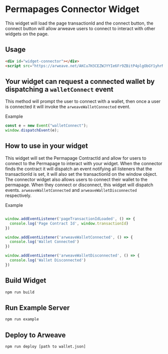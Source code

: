 # Permapages Connector Widget 

This widget will load the page transactionId and the connect button, the connect button will allow arweave users to connect to interact with other widgets on the page.

## Usage

```html
<div id="widget-connector"></div>
<script src="https://arweave.net/AKCu7H3CEZWJYYIe6Fr9ZBitP4plgObGY1yhrMKj0x0"><script>
```

## Your widget can request a connected wallet by dispatching a `walletConnect` event

This method will prompt the user to connect with a wallet, then once a user is connected it will invoke the `arweaveWalletConnected` event.

Example

```js
const e = new Event("walletConnect");
window.dispatchEvent(e);
```


## How to use in your widget

This widget will set the Permapage ContractId and allow for users to connect to the Permapage to interact with your widget. When the connector finds the contract it will dispatch an event notifying all listeners that the transactionId is set, it will also set the transactionId on the window object. The connector widget also allows users to connect their wallet to the permapage. When they connect or disconnect, this widget will dispatch events. `arweaveWalletConnected` and `arweaveWalletDisconnected` respectively.

Example

```js

window.addEventListener('pageTransactionIdLoaded', () => {
  console.log('Page Contract Id', window.transactionId)
})

window.addEventListener('arweaveWalletConnected', () => {
  console.log('Wallet Connected')
})

window.addEventListener('arweaveWalletDisconnected', () => {
  console.log('Wallet Disconnected')
})

```

## Build Widget

```sh
npm run build
```

## Run Example Server

```sh
npm run example
```

## Deploy to Arweave

```sh
npm run deploy [path to wallet.json]
```

